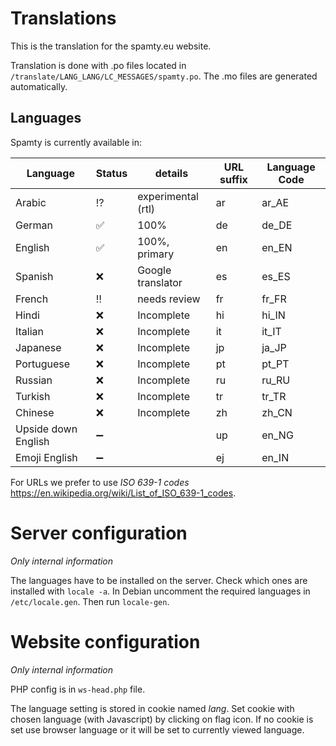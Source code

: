 # Translations

This is the translation for the spamty.eu website.

Translation is done with .po files located in `/translate/LANG_LANG/LC_MESSAGES/spamty.po`.
The .mo files are generated automatically.


## Languages

Spamty is currently available in:

|Language |Status |details |URL suffix |Language Code |
|---|---|---|---|---|
|Arabic |:interrobang: |experimental (rtl) |ar |ar_AE |
|German |:white_check_mark: |100% |de |de_DE |
|English |:white_check_mark: |100%, primary |en |en_EN |
|Spanish |:x: |Google translator |es |es_ES |
|French |:bangbang: |needs review |fr |fr_FR |
|Hindi |:x: |Incomplete |hi |hi_IN |
|Italian |:x: |Incomplete |it |it_IT |
|Japanese |:x: |Incomplete |jp |ja_JP |
|Portuguese |:x: |Incomplete |pt |pt_PT |
|Russian |:x: |Incomplete |ru |ru_RU |
|Turkish |:x: |Incomplete |tr |tr_TR |
|Chinese |:x: |Incomplete |zh |zh_CN |
|Upside down English |:heavy_minus_sign: | |up |en_NG |
|Emoji English |:heavy_minus_sign: | |ej |en_IN |


For URLs we prefer to use *ISO 639-1 codes* <https://en.wikipedia.org/wiki/List_of_ISO_639-1_codes>.



# Server configuration

_Only internal information_

The languages have to be installed on the server. Check which ones are installed with `locale -a`.
In Debian uncomment the required languages in `/etc/locale.gen`. Then run `locale-gen`.

# Website configuration

_Only internal information_

PHP config is in `ws-head.php` file.

The language setting is stored in cookie named *lang*.
Set cookie with chosen language (with Javascript) by clicking on flag icon.
If no cookie is set use browser language or it will be set to currently viewed language.
